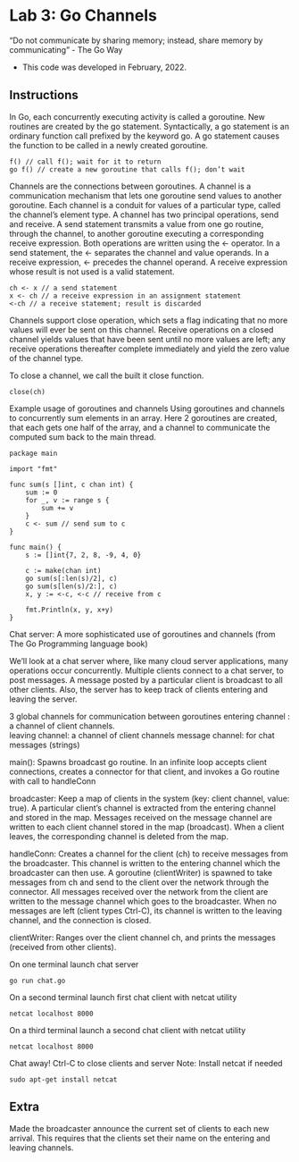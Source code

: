 # Lab 3: Go Channels
“Do not communicate by sharing memory; instead, share memory by communicating” - The Go Way

- This code was developed in February, 2022.

## Instructions

In Go, each concurrently executing activity is called a goroutine. New routines are created by the go statement. Syntactically, a go statement is an ordinary function call prefixed by the keyword go. A go statement causes the function to be called in a newly created goroutine. 
```
f() // call f(); wait for it to return
go f() // create a new goroutine that calls f(); don’t wait
```
Channels are the connections between goroutines. A channel is a communication mechanism that lets one goroutine send values to another goroutine. Each channel is a conduit for values of a particular type, called the channel’s element type. A channel has two principal operations, send and receive. A send statement transmits a value from one go routine, through the channel, to another goroutine executing a corresponding receive expression. Both operations are written using the <- operator. In a send statement, the <- separates the channel and value operands. In a receive expression, <- precedes the channel operand. A receive expression whose result is not used is a valid statement.

```
ch <- x // a send statement
x <- ch // a receive expression in an assignment statement
<-ch // a receive statement; result is discarded
```

Channels support close operation, which sets a flag indicating that no more values will ever be sent on this channel. Receive operations on a closed channel yields values that have been sent until no more values are left; any receive operations thereafter complete immediately and yield the zero value of the channel type.

To close a channel, we call the built it close function.

```
close(ch)
```

Example usage of goroutines and channels
Using goroutines and channels to concurrently sum elements in an array. Here 2 goroutines are created, that each gets one half of the array, and a channel to communicate the computed sum back to the main thread.

```
package main

import "fmt"

func sum(s []int, c chan int) {
	sum := 0
	for _, v := range s {
		sum += v
	}
	c <- sum // send sum to c
}

func main() {
	s := []int{7, 2, 8, -9, 4, 0}

	c := make(chan int)
	go sum(s[:len(s)/2], c)
	go sum(s[len(s)/2:], c)
	x, y := <-c, <-c // receive from c

	fmt.Println(x, y, x+y)
}
```

Chat server: A more sophisticated use of goroutines and channels 
(from The Go Programming language book) 

We’ll look at a chat server where, like many cloud server applications, many operations occur concurrently. Multiple clients connect to a chat server, to post messages. A message posted by a particular client is broadcast to all other clients. Also, the server has to keep track of clients entering and leaving the server. 

3 global channels for communication between goroutines
entering channel : a channel of client channels.  
leaving channel: a channel of client channels
message channel: for chat messages (strings)

main(): Spawns broadcast go routine. In an infinite loop accepts client connections, creates a connector for that client, and invokes a Go routine with call to handleConn

broadcaster: Keep a map of clients in the system (key: client channel, value: true). A particular client’s channel is extracted from the entering channel and stored in the map. Messages received on the message channel are written to each client channel stored in the map (broadcast). When a client leaves, the corresponding channel is deleted from the map. 

handleConn: Creates a channel for the client (ch) to receive messages from the broadcaster. This channel is written to the entering channel which the broadcaster can then use. A goroutine (clientWriter) is spawned to take messages from ch and send to the client over the network through the connector. All messages received over the network from the client are written to the message channel which goes to the broadcaster. When no messages are left (client types Ctrl-C), its channel is written to the leaving channel, and the connection is closed.

clientWriter: Ranges over the client channel ch, and prints the messages (received from other clients). 


On one terminal launch chat server
```
go run chat.go
```
On a second terminal launch first chat client with netcat utility 
```
netcat localhost 8000
```
On a third terminal launch a second chat client with netcat utility
```
netcat localhost 8000
```
Chat away!
Ctrl-C to close clients and server
Note: Install netcat if needed
```
sudo apt-get install netcat
```

## Extra
Made the broadcaster announce the current set of clients to each new arrival. This requires that the clients set their name on the entering and leaving channels.


